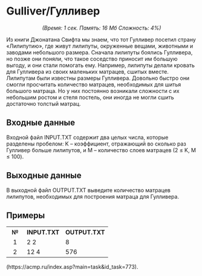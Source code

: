 <h1>Gulliver/Гулливер</h1>
<center><i>(Время: 1&nbsp;сек. Память: 16 Мб&nbsp;Сложность: 4%)</i></center>
<!–– google_ad_section_start ––>
<p class=text>
Из книги Джонатана Свифта мы знаем, что тот Гулливер посетил страну «Лилипутию», где живут лилипуты, окруженные вещами, животными и заводами небольшого размера. Сначала лилипуты боялись Гулливера, но позже они поняли, что такое соседство приносит им большую выгоду, и они стали помогать ему. Например, лилипуты делали кровать для Гулливера из своих маленьких матрацев, сшитых вместе. Лилипутам были известны размеры Гулливера. Довольно быстро они смогли просчитать количество матрацев, необходимых для шитья большого матраца. Но у них постоянно возникали сложности с их небольшим ростом и стеля постель, они иногда не могли сшить достаточно толстый матрац.
</p>

<h2>Входные данные</h2>

<p class=text>
Входной файл INPUT.TXT содержит два целых числа, которые разделены пробелом: K – коэффициент, отражающий во сколько раз Гулливер больше лилипутов, и M – количество слоев матрацев (2 &le; K, M &le; 100).
</p>

<h2>Выходные данные</h2>

<p class=text>
В выходной файл OUTPUT.TXT выведите количество матрацев лилипутов, необходимых для построения матраца для Гулливера.
</p>

<h2>Примеры</h2>

<table class=main cellpadding=2 cellspacing=1>
<tr><th width=30>№</th><th>INPUT.TXT</th><th>OUTPUT.TXT</th></tr>
<tr class=white2><td align=center>1</td><td valign=top>2 2</td><td valign=top>8</td></tr>
<tr class=white2><td align=center>2</td><td valign=top>12 4</td><td valign=top>576</td></tr>
</table>
(https://acmp.ru/index.asp?main=task&id_task=773).
<!–– google_ad_section_end ––>